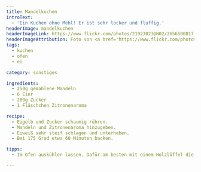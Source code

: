 ```yaml
---
title: Mandelkuchen
introText:
  - 'Ein Kuchen ohne Mehl! Er ist sehr locker und fluffig.'
headerImage: mandelkuchen
headerImageLink: https://www.flickr.com/photos/21923023@N02/2656500817
headerImageAttribution: Foto von <a href="https://www.flickr.com/photos/jean-stubenzweig/">Jean Stubenzweig</a>
tags:
  - kuchen
  - ofen
  - ei

category: sonstiges

ingredients:
  - 250g gemahlene Mandeln
  - 6 Eier
  - 200g Zucker
  - 1 Fläschchen Zitronenaroma

recipe:
  - Eigelb und Zucker schaumig rühren.
  - Mandeln und Zitronenaroma hinzugeben.
  - Eiweiß sehr steif schlagen und unterheben.
  - Bei 175 Grad etwa 60 Minuten backen.

tipps:
  - Im Ofen auskühlen lassen. Dafür am besten mit einem Holzlöffel die Tür leicht aufsperren.

---
```


